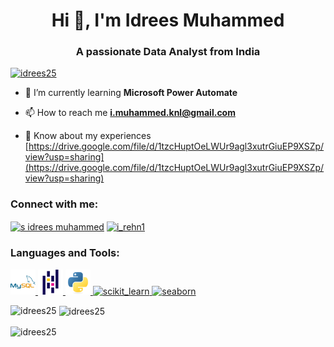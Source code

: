 <h1 align="center">Hi 👋, I'm Idrees Muhammed</h1>
<h3 align="center">A passionate Data Analyst from India</h3>


<p align="left"> <a href="https://github.com/ryo-ma/github-profile-trophy"><img src="https://github-profile-trophy.vercel.app/?username=idrees25" alt="idrees25" /></a> </p>

- 🌱 I’m currently learning **Microsoft Power Automate**

- 📫 How to reach me **i.muhammed.knl@gmail.com**

- 📄 Know about my experiences [https://drive.google.com/file/d/1tzcHuptOeLWUr9agl3xutrGiuEP9XSZp/view?usp=sharing](https://drive.google.com/file/d/1tzcHuptOeLWUr9agl3xutrGiuEP9XSZp/view?usp=sharing)

<h3 align="left">Connect with me:</h3>
<p align="left">
<a href="https://linkedin.com/in/s idrees muhammed" target="blank"><img align="center" src="https://raw.githubusercontent.com/rahuldkjain/github-profile-readme-generator/master/src/images/icons/Social/linked-in-alt.svg" alt="s idrees muhammed" height="30" width="40" /></a>
<a href="https://instagram.com/i_rehn1" target="blank"><img align="center" src="https://raw.githubusercontent.com/rahuldkjain/github-profile-readme-generator/master/src/images/icons/Social/instagram.svg" alt="i_rehn1" height="30" width="40" /></a>
</p>

<h3 align="left">Languages and Tools:</h3>
<p align="left"> <a href="https://www.mysql.com/" target="_blank" rel="noreferrer"> <img src="https://raw.githubusercontent.com/devicons/devicon/master/icons/mysql/mysql-original-wordmark.svg" alt="mysql" width="40" height="40"/> </a> <a href="https://pandas.pydata.org/" target="_blank" rel="noreferrer"> <img src="https://raw.githubusercontent.com/devicons/devicon/2ae2a900d2f041da66e950e4d48052658d850630/icons/pandas/pandas-original.svg" alt="pandas" width="40" height="40"/> </a> <a href="https://www.python.org" target="_blank" rel="noreferrer"> <img src="https://raw.githubusercontent.com/devicons/devicon/master/icons/python/python-original.svg" alt="python" width="40" height="40"/> </a> <a href="https://scikit-learn.org/" target="_blank" rel="noreferrer"> <img src="https://upload.wikimedia.org/wikipedia/commons/0/05/Scikit_learn_logo_small.svg" alt="scikit_learn" width="40" height="40"/> </a> <a href="https://seaborn.pydata.org/" target="_blank" rel="noreferrer"> <img src="https://seaborn.pydata.org/_images/logo-mark-lightbg.svg" alt="seaborn" width="40" height="40"/> </a> </p>

<p><img align="left" src="https://github-readme-stats.vercel.app/api/top-langs?username=idrees25&show_icons=true&locale=en&layout=compact" alt="idrees25" /></p>

<p>&nbsp;<img align="center" src="https://github-readme-stats.vercel.app/api?username=idrees25&show_icons=true&locale=en" alt="idrees25" /></p>

<p><img align="center" src="https://github-readme-streak-stats.herokuapp.com/?user=idrees25&" alt="idrees25" /></p>
